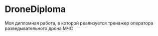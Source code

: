 # DroneDiploma
Моя дипломная работа, в которой реализуется тренажер оператора разведывательного дрона МЧС
